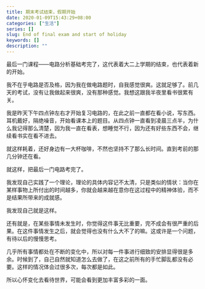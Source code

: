 ```yaml
---
title: 期末考试结束，假期开始
date: 2020-01-09T15:43:29+08:00
categories: ["生活"]
series: []
slug: End of final exam and start of holiday
keywords: []
description: ""
---
```


最后一门课程——电路分析基础考完了，这代表着大二上学期的结束，也代表着新的开始。

我不在乎电路是否及格，因为我在做电路题时，自我感觉很爽。这就足够了。前几天的考试，没有让我做起来很爽，没有那种感觉。我想这跟我半夜里看书很累有关。

我是昨天下午四点钟左右才开始复习电路的，在此之前一直都在看小说，写东西。耳机戴好，隔绝噪音，开始看课本上的题目。从四点钟一直看到凌晨三点半，为什么我记得那么清楚，因为我一直在看表，想睡觉不行，因为还有好些东西不会，继续看书实在看不进去。

就这样耗着，还好身边有一大杯咖啡，不然也坚持不了那么长时间。直到考前的那几分钟还在看。

就这样，把最后一门电路考完了。

我发现自己实践了一个理论，理论的具体内容记不太清，只是类似的情状：当你在某样事物上所付出的时间越多，你就会越来越在意你在这过程中的精神体验，而不是结果所带来的成就感。

我发现自己就是这样。

还有就是，在某些事情未发生时，你觉得这件事无比重要，完不成会有很严重的后果。在这件事情发生之后，就会觉得也没有什么大不了的嘛。这或许是一个问题，有待以后的慢慢思考。

几乎所有事情都处在不断的变化中，所以对每一件事进行细致的安排显得很是多余。时候到了，自己自然就知道怎么去做了，在这之前所有的手忙脚乱都没有必要。这样的情况体会过很多次，每次都是如此。

所以心怀变化去看待世界，可能会看到更加丰富多彩的一面。